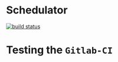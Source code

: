 # Schedulator
[![build status](http://prive.myds.me:1414/ci/projects/1/status.png?ref=master)](http://gitlab.zimadev.zim/ci/projects/1?ref=master)

# Testing the `Gitlab-CI`
